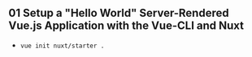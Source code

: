 ## 01 Setup a "Hello World" Server-Rendered Vue.js Application with the Vue-CLI and Nuxt

- `vue init nuxt/starter .`
